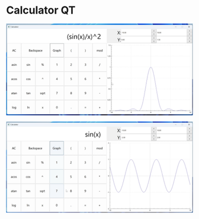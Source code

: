 # Calculator QT

![Image1](./misc/Снимок%20экрана%202024-09-16%20201210.png)

![Image2](./misc/Снимок%20экрана%202024-09-16%20201309.png)
